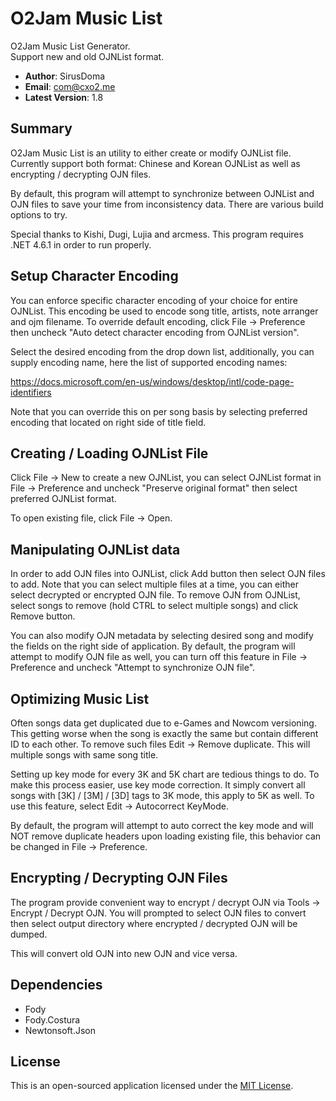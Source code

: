 # O2Jam Music List #
O2Jam Music List Generator.  
Support new and old OJNList format.

- **Author**: SirusDoma
- **Email**: com@cxo2.me
- **Latest Version**: 1.8

## Summary ##

O2Jam Music List is an utility to either create or modify OJNList file.  
Currently support both format: Chinese and Korean OJNList as well as encrypting / decrypting OJN files.

By default, this program will attempt to synchronize between OJNList and OJN files to save your time from inconsistency data. There are various build options to try.  

Special thanks to Kishi, Dugi, Lujia and arcmess.
This program requires .NET 4.6.1 in order to run properly.

## Setup Character Encoding ##

You can enforce specific character encoding of your choice for entire OJNList. This encoding be used to encode song title, artists, note arranger and ojm filename. To override default encoding, click File -> Preference then uncheck "Auto detect character encoding from OJNList version".  

Select the desired encoding from the drop down list, additionally, you can supply encoding name, here the list of supported encoding names:    

https://docs.microsoft.com/en-us/windows/desktop/intl/code-page-identifiers

Note that you can override this on per song basis by selecting preferred encoding that located on right side of title field.

## Creating / Loading OJNList File ##

Click File -> New to create a new OJNList, you can select OJNList format in File -> Preference and uncheck "Preserve original format" then select preferred OJNList format.

To open existing file, click File -> Open.

## Manipulating OJNList data ##

In order to add OJN files into OJNList, click Add button then select OJN files to add.
Note that you can select multiple files at a time, you can either select decrypted or encrypted OJN file. To remove OJN from OJNList, select songs to remove (hold CTRL to select multiple songs) and click Remove button.  

You can also modify OJN metadata by selecting desired song and modify the fields on the right side of application. By default, the program will attempt to modify OJN file as well, you can turn off this feature in File -> Preference and uncheck "Attempt to synchronize OJN file".

## Optimizing Music List ##

Often songs data get duplicated due to e-Games and Nowcom versioning. This getting worse when the song is exactly the same but contain different ID to each other. To remove such files Edit -> Remove duplicate. This will multiple songs with same song title.  

Setting up key mode for every 3K and 5K chart are tedious things to do. To make this process easier, use key mode correction. It simply convert all songs with [3K] / [3M] / [3D] tags to 3K mode, this apply to 5K as well. To use this feature, select Edit -> Autocorrect KeyMode.  

By default, the program will attempt to auto correct the key mode and will NOT remove duplicate headers upon loading existing file, this behavior can be changed in File -> Preference.

## Encrypting / Decrypting OJN Files ##

The program provide convenient way to encrypt / decrypt OJN via Tools -> Encrypt / Decrypt OJN. You will prompted to select OJN files to convert then select output directory where encrypted / decrypted OJN will be dumped.  

This will convert old OJN into new OJN and vice versa.

## Dependencies ##
- Fody
- Fody.Costura
- Newtonsoft.Json

## License ##

This is an open-sourced application licensed under the [MIT License](http://github.com/SirusDoma/O2MusicList/blob/master/LICENSE).
